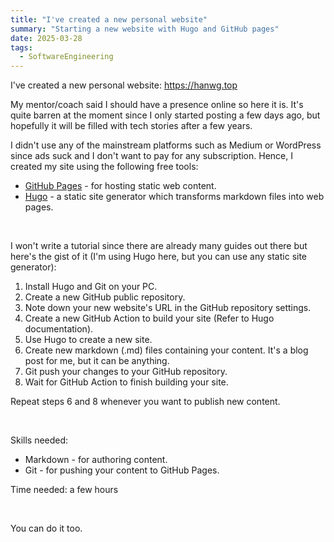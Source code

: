 ```yaml
---
title: "I've created a new personal website"
summary: "Starting a new website with Hugo and GitHub pages"
date: 2025-03-28
tags:
  - SoftwareEngineering
---
```

I've created a new personal website: https://hanwg.top  

My mentor/coach said I should have a presence online so here it is.
It's quite barren at the moment since I only started posting a few days ago, but hopefully it will be filled with tech stories after a few years.

I didn't use any of the mainstream platforms such as Medium or WordPress since ads suck and I don't want to pay for any subscription. Hence, I created my site using the following free tools:
- [GitHub Pages](https://pages.github.com/) - for hosting static web content.
- [Hugo](https://gohugo.io/) - a static site generator which transforms markdown files into web pages.

<br>

I won't write a tutorial since there are already many guides out there but here's the gist of it (I'm using Hugo here, but you can use any static site generator):
1) Install Hugo and Git on your PC.
2) Create a new GitHub public repository.
3) Note down your new website's URL in the GitHub repository settings.
4) Create a new GitHub Action to build your site (Refer to Hugo documentation).
5) Use Hugo to create a new site.
6) Create new markdown (.md) files containing your content. It's a blog post for me, but it can be anything.
7) Git push your changes to your GitHub repository.
8) Wait for GitHub Action to finish building your site.

Repeat steps 6 and 8 whenever you want to publish new content.

<br>

Skills needed:
- Markdown - for authoring content.
- Git - for pushing your content to GitHub Pages.

Time needed: a few hours

<br>

You can do it too.